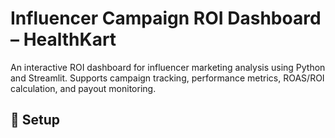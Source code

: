 # Influencer Campaign ROI Dashboard – HealthKart

An interactive ROI dashboard for influencer marketing analysis using Python and Streamlit.
Supports campaign tracking, performance metrics, ROAS/ROI calculation, and payout monitoring.

## 🔧 Setup

